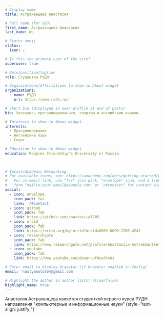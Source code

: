 ```yaml
---
# Display name
title: Астраханцева Анастасия

# Full name (for SEO)
first_name: Астраханцева Анастасия
last_name: Wu

# Status emoji
status:
  icon: ☕️

# Is this the primary user of the site?
superuser: true

# Role/position/tagline
role: Студентка РУДН

# Organizations/Affiliations to show in About widget
organizations:
  - name: РУДН 
    url: https://www.rudn.ru/

# Short bio (displayed in user profile at end of posts)
bio: Увлекаюсь программированием, спортом и английским языком.

# Interests to show in About widget
interests:
  - Прогрммирование
  - Английский язык
  - Спорт

# Education to show in About widget
education: Peoples Friendship's University of Russia
  
    

# Social/Academic Networking
# For available icons, see: https://wowchemy.com/docs/getting-started/page-builder/#icons
#   For an email link, use "fas" icon pack, "envelope" icon, and a link in the
#   form "mailto:your-email@example.com" or "/#contact" for contact widget.
social:
  - icon: envelope
    icon_pack: fas
    link: '/#contact'
  - icon: github
    icon_pack: fab
    link: https://github.com/anastasiia7205
  - icon: orcid
    icon_pack: fab
    link: https://orcid.org/my-orcid?orcid=0009-0009-2200-4241
  - icon: researchgate
    icon_pack: fab
    link: https://www.researchgate.net/profile/Anastasiia-Astrakhantseva
  - icon: youtube
    icon_pack: fab
    link: https://www.youtube.com/@user-uf4cw3hs6z

# Enter email to display Gravatar (if Gravatar enabled in Config)
email: 'nastyamolot04@gmail.com'

# Highlight the author in author lists? (true/false)
highlight_name: true
---
```


Анастасия Астраханцева является студенткой первого курса РУДН направления "компьютерные и информационные науки"
{style="text-align: justify;"}
